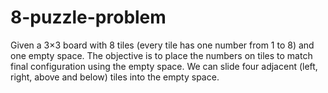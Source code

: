# 8-puzzle-problem
Given a 3×3 board with 8 tiles (every tile has one number from 1 to 8) and one empty space. The objective is to place the numbers on tiles to match final configuration using the empty space. We can slide four adjacent (left, right, above and below) tiles into the empty space.
